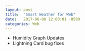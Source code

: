 ```yaml
---
layout: post
title:  "Smart Weather for Web"
date:   2017-06-08 12:00:01 -0500
categories: Web
---
```


- Humidity Graph Updates
- Lightning Card bug fixes
